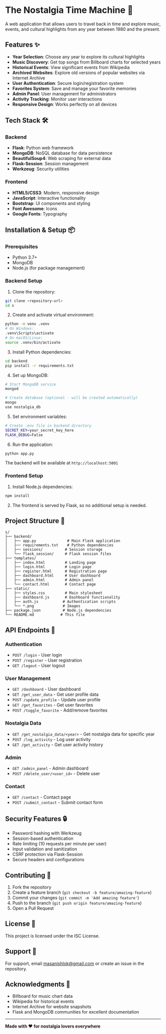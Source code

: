 # The Nostalgia Time Machine 🚀

A web application that allows users to travel back in time and explore music, events, and cultural highlights from any year between 1980 and the present.

## Features ✨

- **Year Selection**: Choose any year to explore its cultural highlights
- **Music Discovery**: Get top songs from Billboard charts for selected years
- **Historical Events**: View significant events from Wikipedia
- **Archived Websites**: Explore old versions of popular websites via Internet Archive
- **User Authentication**: Secure login/registration system
- **Favorites System**: Save and manage your favorite memories
- **Admin Panel**: User management for administrators
- **Activity Tracking**: Monitor user interactions
- **Responsive Design**: Works perfectly on all devices

## Tech Stack 🛠️

### Backend

- **Flask**: Python web framework
- **MongoDB**: NoSQL database for data persistence
- **BeautifulSoup4**: Web scraping for external data
- **Flask-Session**: Session management
- **Werkzeug**: Security utilities

### Frontend

- **HTML5/CSS3**: Modern, responsive design
- **JavaScript**: Interactive functionality
- **Bootstrap**: UI components and styling
- **Font Awesome**: Icons
- **Google Fonts**: Typography

## Installation & Setup 📦

### Prerequisites

- Python 3.7+
- MongoDB
- Node.js (for package management)

### Backend Setup

1. Clone the repository:

```bash
git clone <repository-url>
cd s
```

2. Create and activate virtual environment:

```bash
python -m venv .venv
# On Windows:
.venv\Scripts\activate
# On macOS/Linux:
source .venv/bin/activate
```

3. Install Python dependencies:

```bash
cd backend
pip install -r requirements.txt
```

4. Set up MongoDB:

```bash
# Start MongoDB service
mongod

# Create database (optional - will be created automatically)
mongo
use nostalgia_db
```

5. Set environment variables:

```bash
# Create .env file in backend directory
SECRET_KEY=your_secret_key_here
FLASK_DEBUG=False
```

6. Run the application:

```bash
python app.py
```

The backend will be available at `http://localhost:5001`

### Frontend Setup

1. Install Node.js dependencies:

```bash
npm install
```

2. The frontend is served by Flask, so no additional setup is needed.

## Project Structure 📁

```
s/
├── backend/
│   ├── app.py              # Main Flask application
│   ├── requirements.txt    # Python dependencies
│   ├── sessions/          # Session storage
│   └── flask_session/     # Flask session files
├── templates/
│   ├── index.html         # Landing page
│   ├── login.html         # Login page
│   ├── register.html      # Registration page
│   ├── dashboard.html     # User dashboard
│   ├── admin.html         # Admin panel
│   └── contact.html       # Contact page
├── static/
│   ├── styles.css         # Main stylesheet
│   ├── dashboard.js       # Dashboard functionality
│   ├── auth.js           # Authentication scripts
│   └── *.png             # Images
├── package.json          # Node.js dependencies
└── README.md            # This file
```

## API Endpoints 🔌

### Authentication

- `POST /login` - User login
- `POST /register` - User registration
- `GET /logout` - User logout

### User Management

- `GET /dashboard` - User dashboard
- `GET /get_user_data` - Get user profile data
- `POST /update_profile` - Update user profile
- `GET /get_favorites` - Get user favorites
- `POST /toggle_favorite` - Add/remove favorites

### Nostalgia Data

- `GET /get_nostalgia_data/<year>` - Get nostalgia data for specific year
- `POST /log_activity` - Log user activity
- `GET /get_activity` - Get user activity history

### Admin

- `GET /admin_panel` - Admin dashboard
- `POST /delete_user/<user_id>` - Delete user

### Contact

- `GET /contact` - Contact page
- `POST /submit_contact` - Submit contact form

## Security Features 🔒

- Password hashing with Werkzeug
- Session-based authentication
- Rate limiting (10 requests per minute per user)
- Input validation and sanitization
- CSRF protection via Flask-Session
- Secure headers and configurations

## Contributing 🤝

1. Fork the repository
2. Create a feature branch (`git checkout -b feature/amazing-feature`)
3. Commit your changes (`git commit -m 'Add amazing feature'`)
4. Push to the branch (`git push origin feature/amazing-feature`)
5. Open a Pull Request

## License 📄

This project is licensed under the ISC License.

## Support 💬

For support, email masanishlok@gmail.com or create an issue in the repository.

## Acknowledgments 🙏

- Billboard for music chart data
- Wikipedia for historical events
- Internet Archive for website snapshots
- Flask and MongoDB communities for excellent documentation

---

**Made with ❤️ for nostalgia lovers everywhere**
